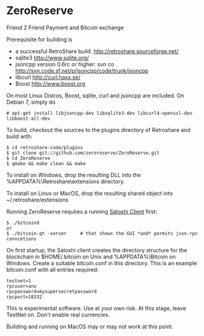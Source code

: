 ZeroReserve
===========

Friend 2 Friend Payment and Bitcoin exchange

Prerequisite for building is
* a successful RetroShare build. http://retroshare.sourceforge.net/
* sqlite3 http://www.sqlite.org/
* jsoncpp version 0.6rc or higher: svn co http://svn.code.sf.net/p/jsoncpp/code/trunk/jsoncpp
* libcurl http://curl.haxx.se/
* Boost http://www.boost.org

On most Linux Distros, Boost, sqlite, curl and jsoncpp are included. On Debian 7, simply do

```
# apt-get install libjsoncpp-dev libsqlite3-dev libcurl4-openssl-dev libboost-all-dev
```

To build, checkout the sources to the plugins directory of Retroshare and build with:
```
$ cd retroshare-code/plugins
$ git clone git://github.com/zeroreserve/ZeroReserve.git
$ cd ZeroReserve
$ qmake && make clean && make
```

To install on Windows, drop the resulting DLL into the
%APPDATA%\Retroshare\extensions directory.

To install on Linux or MacOS, drop the resulting shared object into
~/.retroshare/extensions

Running ZeroReserve requires a running [Satoshi Client](https://bitcoin.org/en/download) first:
```
$ ./bitcoind
or
$ ./bitcoin-qt -server     # that shows the GUI *and* permits json-rpc conncetions

```
On first startup, the Satoshi client creates the directory structure for the blockchain in
$HOME/.bitcoin on Unix and %APPDATA%\Bitcoin on Windows. Create a suitable bitcoin.conf in
this directory. This is an example bitcoin.conf with all entries required:
```
testnet=1
rpcuser=anu
rpcpassword=mysupersecretpassword
rpcport=18332
```


This is experimental software. Use at your own risk. At this stage, leave TestNet
on. Don't enable real currencies.

Building and running on MacOS may or may not work at this point. 

